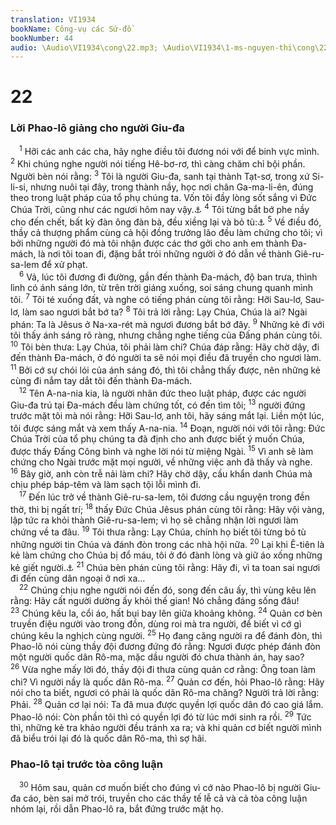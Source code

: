 ```yaml
---
translation: VI1934
bookName: Công-vụ các Sứ-đồ 
bookNumber: 44
audio: \Audio\VI1934\cong\22.mp3; \Audio\VI1934\1-ms-nguyen-thi\cong\22.mp3; \Audio\VI1934\2-ms-david-dong\cong\22.mp3
---
```


<div class="title"><h1>22</h1><h3>Lời Phao-lô giảng cho người Giu-đa</h3></div>
<span class="verse cong_22_1"> <sup>1</sup> Hỡi các anh các cha, hãy nghe điều tôi đương nói với để binh vực mình. </span>
<span class="verse cong_22_2"><sup>2</sup> Khi chúng nghe người nói tiếng Hê-bơ-rơ, thì càng chăm chỉ bội phần. Người bèn nói rằng: </span>
<span class="verse cong_22_3"><sup>3</sup> Tôi là người Giu-đa, sanh tại thành Tạt-sơ, trong xứ Si-li-si, nhưng nuôi tại đây, trong thành nầy, học nơi chân Ga-ma-li-ên, đúng theo trong luật pháp của tổ phụ chúng ta. Vốn tôi đầy lòng sốt sắng vì Đức Chúa Trời, cũng như các ngươi hôm nay vậy.<a data-toggle="tooltip" data-placement="bottom" title="Cong 5:34-39">⚓</a></span>
<span class="verse cong_22_4"><sup>4</sup> Tôi từng bắt bớ phe nầy cho đến chết, bất kỳ đàn ông đàn bà, đều xiềng lại và bỏ tù:<a data-toggle="tooltip" data-placement="bottom" title="Cong 8:3; 26:9-11">⚓</a></span>
<span class="verse cong_22_5"><sup>5</sup> Về điều đó, thầy cả thượng phẩm cùng cả hội đồng trưởng lão đều làm chứng cho tôi; vì bởi những người đó mà tôi nhận được các thơ gởi cho anh em thành Đa-mách, là nơi tôi toan đi, đặng bắt trói những người ở đó dẫn về thành Giê-ru-sa-lem để xử phạt. <br/></span>
<span class="verse cong_22_6"> <sup>6</sup> Vả, lúc tôi đương đi đường, gần đến thành Đa-mách, độ ban trưa, thình lình có ánh sáng lớn, từ trên trời giáng xuống, soi sáng chung quanh mình tôi. </span>
<span class="verse cong_22_7"><sup>7</sup> Tôi té xuống đất, và nghe có tiếng phán cùng tôi rằng: Hỡi Sau-lơ, Sau-lơ, làm sao ngươi bắt bớ ta? </span>
<span class="verse cong_22_8"><sup>8</sup> Tôi trả lời rằng: Lạy Chúa, Chúa là ai? Ngài phán: Ta là Jêsus ở Na-xa-rét mà ngươi đương bắt bớ đây. </span>
<span class="verse cong_22_9"><sup>9</sup> Những kẻ đi với tôi thấy ánh sáng rõ ràng, nhưng chẳng nghe tiếng của Đấng phán cùng tôi. </span>
<span class="verse cong_22_10"><sup>10</sup> Tôi bèn thưa: Lạy Chúa, tôi phải làm chi? Chúa đáp rằng: Hãy chờ dậy, đi đến thành Đa-mách, ở đó người ta sẽ nói mọi điều đã truyền cho ngươi làm. </span>
<span class="verse cong_22_11"><sup>11</sup> Bởi cớ sự chói lói của ánh sáng đó, thì tôi chẳng thấy được, nên những kẻ cùng đi nắm tay dắt tôi đến thành Đa-mách. <br/></span>
<span class="verse cong_22_12"> <sup>12</sup> Tên A-na-nia kia, là người nhân đức theo luật pháp, được các người Giu-đa trú tại Đa-mách đều làm chứng tốt, có đến tìm tôi; </span>
<span class="verse cong_22_13"><sup>13</sup> người đứng trước mặt tôi mà nói rằng: Hỡi Sau-lơ, anh tôi, hãy sáng mắt lại. Liền một lúc, tôi được sáng mắt và xem thấy A-na-nia. </span>
<span class="verse cong_22_14"><sup>14</sup> Đoạn, người nói với tôi rằng: Đức Chúa Trời của tổ phụ chúng ta đã định cho anh được biết ý muốn Chúa, được thấy Đấng Công bình và nghe lời nói từ miệng Ngài. </span>
<span class="verse cong_22_15"><sup>15</sup> Vì anh sẽ làm chứng cho Ngài trước mặt mọi người, về những việc anh đã thấy và nghe. </span>
<span class="verse cong_22_16"><sup>16</sup> Bây giờ, anh còn trễ nải làm chi? Hãy chờ dậy, cầu khẩn danh Chúa mà chịu phép báp-têm và làm sạch tội lỗi mình đi. <br/></span>
<span class="verse cong_22_17"> <sup>17</sup> Đến lúc trở về thành Giê-ru-sa-lem, tôi đương cầu nguyện trong đền thờ, thì bị ngất trí; </span>
<span class="verse cong_22_18"><sup>18</sup> thấy Đức Chúa Jêsus phán cùng tôi rằng: Hãy vội vàng, lập tức ra khỏi thành Giê-ru-sa-lem; vì họ sẽ chẳng nhận lời ngươi làm chứng về ta đâu. </span>
<span class="verse cong_22_19"><sup>19</sup> Tôi thưa rằng: Lạy Chúa, chính họ biết tôi từng bỏ tù những người tin Chúa và đánh đòn trong các nhà hội nữa. </span>
<span class="verse cong_22_20"><sup>20</sup> Lại khi Ê-tiên là kẻ làm chứng cho Chúa bị đổ máu, tôi ở đó đành lòng và giữ áo xống những kẻ giết người.<a data-toggle="tooltip" data-placement="bottom" title="Cong 7:58">⚓</a></span>
<span class="verse cong_22_21"><sup>21</sup> Chúa bèn phán cùng tôi rằng: Hãy đi, vì ta toan sai ngươi đi đến cùng dân ngoại ở nơi xa… <br/></span>
<span class="verse cong_22_22"> <sup>22</sup> Chúng chịu nghe người nói đến đó, song đến câu ấy, thì vùng kêu lên rằng: Hãy cất người dường ấy khỏi thế gian! Nó chẳng đáng sống đâu! </span>
<span class="verse cong_22_23"><sup>23</sup> Chúng kêu la, cổi áo, hất bụi bay lên giữa khoảng không. </span>
<span class="verse cong_22_24"><sup>24</sup> Quản cơ bèn truyền điệu người vào trong đồn, dùng roi mà tra người, để biết vì cớ gì chúng kêu la nghịch cùng người. </span>
<span class="verse cong_22_25"><sup>25</sup> Họ đang căng người ra để đánh đòn, thì Phao-lô nói cùng thầy đội đương đứng đó rằng: Ngươi được phép đánh đòn một người quốc dân Rô-ma, mặc dầu người đó chưa thành án, hay sao? </span>
<span class="verse cong_22_26"><sup>26</sup> Vừa nghe mấy lời đó, thầy đội đi thưa cùng quản cơ rằng: Ông toan làm chi? Vì người nầy là quốc dân Rô-ma. </span>
<span class="verse cong_22_27"><sup>27</sup> Quản cơ đến, hỏi Phao-lô rằng: Hãy nói cho ta biết, ngươi có phải là quốc dân Rô-ma chăng? Người trả lời rằng: Phải. </span>
<span class="verse cong_22_28"><sup>28</sup> Quản cơ lại nói: Ta đã mua được quyền lợi quốc dân đó cao giá lắm. Phao-lô nói: Còn phần tôi thì có quyền lợi đó từ lúc mới sinh ra rồi. </span>
<span class="verse cong_22_29"><sup>29</sup> Tức thì, những kẻ tra khảo người đều tránh xa ra; và khi quản cơ biết người mình đã biểu trói lại đó là quốc dân Rô-ma, thì sợ hãi. <br/></span>
<div class="title"><h3>Phao-lô tại trước tòa công luận</h3></div>
<span class="verse cong_22_30"> <sup>30</sup> Hôm sau, quản cơ muốn biết cho đúng vì cớ nào Phao-lô bị người Giu-đa cáo, bèn sai mở trói, truyền cho các thầy tế lễ cả và cả tòa công luận nhóm lại, rồi dẫn Phao-lô ra, bắt đứng trước mặt họ. <br/> <br/></span>
